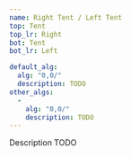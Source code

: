 ```yaml
---
name: Right Tent / Left Tent
top: Tent
top_lr: Right
bot: Tent
bot_lr: Left

default_alg:
  alg: "0,0/"
  description: TODO
other_algs:
  -
    alg: "0,0/"
    description: TODO
---
```


Description TODO

